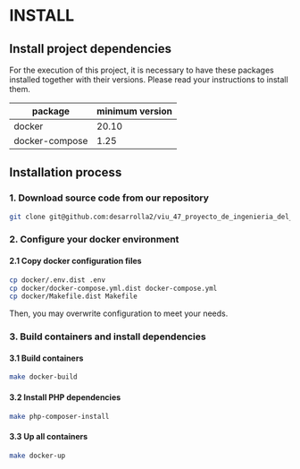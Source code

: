 # INSTALL

## Install project dependencies

For the execution of this project, it is necessary to have these packages installed together with their versions. Please
read your instructions to install them.

| package        | minimum version |
|----------------|-----------------|
| docker         | 20.10           |
| docker-compose | 1.25            |

## Installation process

### 1. Download source code from our repository

```bash
git clone git@github.com:desarrolla2/viu_47_proyecto_de_ingenieria_del_software.git
```

### 2. Configure your docker environment

#### 2.1 Copy docker configuration files

```bash
cp docker/.env.dist .env
cp docker/docker-compose.yml.dist docker-compose.yml
cp docker/Makefile.dist Makefile

```

Then, you may overwrite configuration to meet your needs.

### 3. Build containers and install dependencies

#### 3.1 Build containers

```bash
make docker-build
```

#### 3.2 Install PHP dependencies

```bash
make php-composer-install
```

#### 3.3 Up all containers

```bash
make docker-up
```

